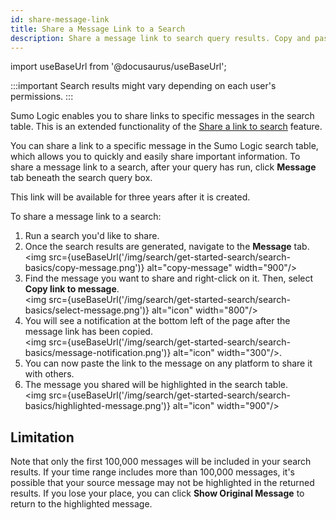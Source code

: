 ```yaml
---
id: share-message-link
title: Share a Message Link to a Search
description: Share a message link to search query results. Copy and paste the a message link to share a search on table.
---
```


import useBaseUrl from '@docusaurus/useBaseUrl';

:::important
Search results might vary depending on each user's permissions.
:::

Sumo Logic enables you to share links to specific messages in the search table. This is an extended functionality of the [Share a link to search](/docs/search/get-started-with-search/search-basics/share-link-to-search/) feature.

You can share a link to a specific message in the Sumo Logic search table, which allows you to quickly and easily share important information. To share a message link to a search, after your query has run, click **Message** tab beneath the search query box.

This link will be available for three years after it is created. 

To share a message link to a search:

1. Run a search you'd like to share.
2. Once the search results are generated, navigate to the **Message** tab. <br/> <img src={useBaseUrl('/img/search/get-started-search/search-basics/copy-message.png')} alt="copy-message" width="900"/>
3. Find the message you want to share and right-click on it. Then, select **Copy link to message**. <br/> <img src={useBaseUrl('/img/search/get-started-search/search-basics/select-message.png')} alt="icon" width="800"/>
4. You will see a notification at the bottom left of the page after the message link has been copied. <br/> <img src={useBaseUrl('/img/search/get-started-search/search-basics/message-notification.png')} alt="icon" width="300"/>.
5. You can now paste the link to the message on any platform to share it with others.
6. The message you shared will be highlighted in the search table. <br/> <img src={useBaseUrl('/img/search/get-started-search/search-basics/highlighted-message.png')} alt="icon" width="900"/>

## Limitation

 Note that only the first 100,000 messages will be included in your search results. If your time range includes more than 100,000 messages, it's possible that your source message may not be highlighted in the returned results. If you lose your place, you can click **Show Original Message** to return to the highlighted message.
